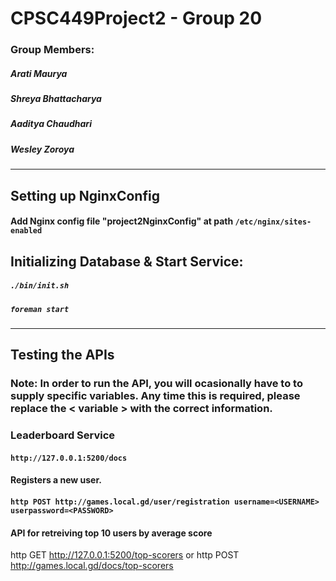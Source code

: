 # CPSC449Project2 - Group 20

### Group Members:
##### Arati Maurya
##### Shreya Bhattacharya
##### Aaditya Chaudhari
##### Wesley Zoroya

---
## **Setting up NginxConfig**
#### Add Nginx config file "project2NginxConfig"  at path `/etc/nginx/sites-enabled`

## **Initializing Database & Start Service:**

##### `./bin/init.sh`
##### `foreman start`

---

## **Testing the APIs**
### Note: In order to run the API, you will ocasionally have to to supply specific variables. Any time this is required, please replace the < variable > with the correct information.

### **Leaderboard Service**
#### `http://127.0.0.1:5200/docs`

#### Registers a new user.
#### `http POST http://games.local.gd/user/registration username=<USERNAME> userpassword=<PASSWORD>`

#### API for retreiving top 10 users by average score
http GET http://127.0.0.1:5200/top-scorers
or
http POST http://games.local.gd/docs/top-scorers


